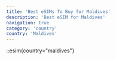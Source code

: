 ```yaml
---
title: 'Best eSIMs To Buy for Maldives'
description: 'Best eSIM for Maldives'
navigation: true
category: 'country'
country: 'Maldives'
---
```


::esim{country="maldives"}

